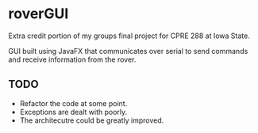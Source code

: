 # roverGUI

Extra credit portion of my groups final project for CPRE 288 at Iowa State.

GUI built using JavaFX that communicates over serial to send commands and receive information from the rover.

## TODO

-  Refactor the code at some point.
  - Exceptions are dealt with poorly.
  -  The architecutre could be greatly improved.
